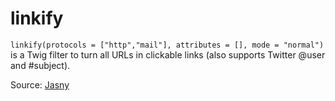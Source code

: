 # linkify

`linkify(protocols = ["http","mail"], attributes = [], mode = "normal")` is a Twig filter to turn all URLs in clickable links (also supports Twitter @user and #subject).

Source: [Jasny](https://github.com/jasny/twig-extensions)
